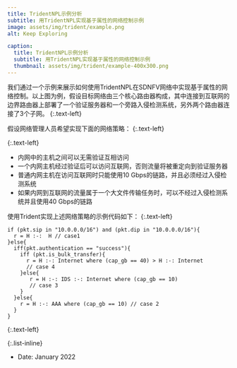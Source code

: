 ```yaml
---
title: TridentNPL示例分析
subtitle: 用TridentNPL实现基于属性的网络控制示例
image: assets/img/trident/example.png
alt: Keep Exploring

caption:
  title: TridentNPL示例分析
  subtitle: 用TridentNPL实现基于属性的网络控制示例
  thumbnail: assets/img/trident/example-400x300.png
---
```


我们通过一个示例来展示如何使用TridentNPL在SDNFV网络中实现基于属性的网络控制。以上图为例，假设目标网络由三个核心路由器构成，其中连接到互联网的边界路由器上部署了一个验证服务器和一个旁路入侵检测系统，另外两个路由器连接了3个子网。
{:.text-left}

假设网络管理人员希望实现下面的网络策略：
{:.text-left}

{:.text-left}

- 内网中的主机之间可以无需验证互相访问
- 一个内网主机经过验证后可以访问互联网，否则流量将被重定向到验证服务器
- 普通内网主机在访问互联网时只能使用10 Gbps的链路，并且必须经过入侵检测系统
- 如果内网到互联网的流量属于一个大文件传输任务时，可以不经过入侵检测系统并且使用40 Gbps的链路

使用Trident实现上述网络策略的示例代码如下：
{:.text-left}
```{.python}
if (pkt.sip in "10.0.0.0/16") and (pkt.dip in "10.0.0.0/16"){
  r = H :-:  H // case1
}else{
  iff(pkt.authentication == "success"){
    iff (pkt.is_bulk_transfer){
      r = H :-: Internet where (cap_gb == 40) > H :-: Internet
      // case 4
    }else{
       r = H :-: IDS :-: Internet where (cap_gb == 10)
       // case 3
    }
  }else{
    r = H :-: AAA where (cap_gb == 10) // case 2
  }
}
```
{:.text-left}

{:.list-inline}

- Date: January 2022
